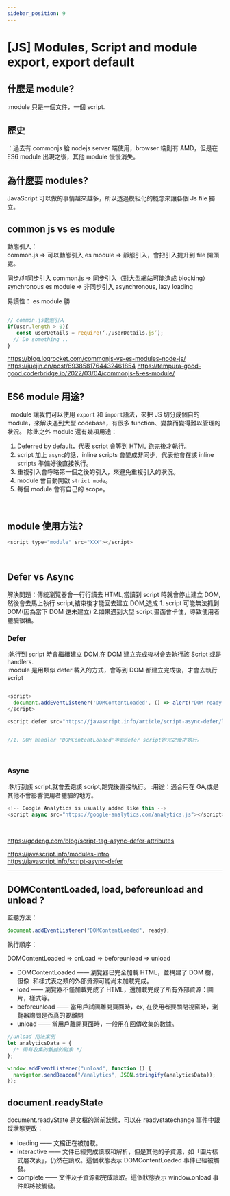 ```yaml
---
sidebar_position: 9
---
```


# [JS] Modules, Script and module export, export default

## 什麼是 module?

:module 只是一個文件，一個 script.

## 歷史

：過去有 commonjs 給 nodejs server 端使用，browser 端則有 AMD，但是在 ES6 module 出現之後，其他 module 慢慢消失。

## 為什麼要 modules?

JavaScript 可以做的事情越來越多，所以透過模組化的概念來讓各個 Js file 獨立。

## common js vs es module

動態引入：  
common.js => 可以動態引入
es module => 靜態引入，會把引入提升到 file 開頭處。

同步/非同步引入
common.js => 同步引入（對大型網站可能造成 blocking）synchronous
es module => 非同步引入 asynchronous, lazy loading

易讀性：
es module 勝

```js

// common.js動態引入
if(user.length > 0){
   const userDetails = require(‘./userDetails.js’);
  // Do something ..
}

```

https://blog.logrocket.com/commonjs-vs-es-modules-node-js/
https://juejin.cn/post/6938581764432461854
https://tempura-good-good.coderbridge.io/2022/03/04/commonjs-&-es-module/

## ES6 module 用途?

&nbsp;
module 讓我們可以使用 `export` 和 `import`語法，來把 JS 切分成個自的 module，來解決遇到大型 codebase，有很多 function、變數而變得難以管理的狀況。
除此之外 module 還有幾項用途：

1. Deferred by default，代表 script 會等到 HTML 跑完後才執行。
2. script 加上 `async`的話，inline scripts 會變成非同步，代表他會在該 inline scripts 準備好後直接執行。
3. 重複引入會呼略第一個之後的引入，來避免重複引入的狀況。
4. module 會自動開啟 `strict mode`。
5. 每個 module 會有自己的 scope。

&nbsp;

## module 使用方法?

```js
<script type="module" src="XXX"></script>
```

&nbsp;

## Defer vs Async

解決問題：傳統瀏覽器會一行行讀去 HTML,當讀到 script 時就會停止建立 DOM,然後會去馬上執行 script,結束後才能回去建立 DOM,造成 1. script 可能無法抓到 DOM(因為當下 DOM 還未建立) 2.如果遇到大型 script,畫面會卡住，導致使用者體驗很糟。

### Defer

:執行到 script 時會繼續建立 DOM,在 DOM 建立完成後材會去執行該 Script 或是 handlers.  
:module 是用類似 defer 載入的方式，會等到 DOM 都建立完成後，才會去執行 script

```js

<script>
  document.addEventListener('DOMContentLoaded', () => alert("DOM ready after defer!"));
</script>

<script defer src="https://javascript.info/article/script-async-defer/long.js?speed=1"></script>


//1. DOM handler 'DOMContentLoaded'等到defer script跑完之後才執行。
```

&nbsp;

### Async

:執行到該 script,就會去跑該 script,跑完後直接執行。
:用途：適合用在 GA,或是其他不會影響使用者體驗的地方。

```js
<!-- Google Analytics is usually added like this -->
<script async src="https://google-analytics.com/analytics.js"></script>
```

&nbsp;

https://gcdeng.com/blog/script-tag-async-defer-attributes

https://javascript.info/modules-intro  
https://javascript.info/script-async-defer

---

## DOMContentLoaded, load, beforeunload and unload ?

監聽方法：

```js
document.addEventListener("DOMContentLoaded", ready);
```

執行順序：

DOMContentLoaded => onLoad => beforeunload => unload

- DOMContentLoaded —— 瀏覽器已完全加載 HTML，並構建了 DOM 樹，但像 <img> 和樣式表之類的外部資源可能尚未加載完成。
- load —— 瀏覽器不僅加載完成了 HTML，還加載完成了所有外部資源：圖片，樣式等。
- beforeunload —— 當用戶試圖離開頁面時，ex, 在使用者要關閉視窗時，瀏覽器詢問是否真的要離開
- unload —— 當用戶離開頁面時，一般用在回傳收集的數據。

```js
//unload 用法案例
let analyticsData = {
  /* 帶有收集的數據的對象 */
};

window.addEventListener("unload", function () {
  navigator.sendBeacon("/analytics", JSON.stringify(analyticsData));
});
```

## document.readyState

document.readyState 是文檔的當前狀態，可以在 readystatechange 事件中跟蹤狀態更改：

- loading —— 文檔正在被加載。
- interactive —— 文件已經完成讀取和解析，但是其他的子資源，如「圖片樣式層次表」，仍然在讀取。這個狀態表示 DOMContentLoaded 事件已經被觸發。
- complete —— 文件及子資源都完成讀取。這個狀態表示 window.onload 事件即將被觸發。

[<script> 標籤應該放在 HTML 的什麼位置？<link> 呢？](https://www.explainthis.io/zh-hant/interview-guides/frontend/script-link-in-html)

https://zh.javascript.info/onload-ondomcontentloaded
https://www.explainthis.io/zh-hant/interview-guides/frontend/fe-DOMContentLoaded-load-beforeunload-unload-difference
https://developer.mozilla.org/zh-TW/docs/Web/API/Window/DOMContentLoaded_event

---

## Module Exports vs. Export Default?

require: Node.js 和 ES6 都支援的引入
export / import : 只有 ES6 支援的導出引入
module.exports / exports: 只有 Node.js 支援的導出

### How can I use an ES6 import in Node.js?

#### Node.js >= v13

It's very simple in Node.js 13 and above. You need to either:

Save the file with .mjs extension, or
Add { "type": "module" } in the nearest package.json.
You only need to do one of the above to be able to use ECMAScript modules.

#### Node.js <= v12

If you are using Node.js version 9.6 - 12, save the file with ES6 modules with .mjs extension and run it like:

node --experimental-modules my-app.mjs

---

## Resources

https://israynotarray.com/javascript/20210424/616364031/
https://segmentfault.com/a/1190000010426778
https://stackoverflow.com/questions/45854169/how-can-i-use-an-es6-import-in-node-js
